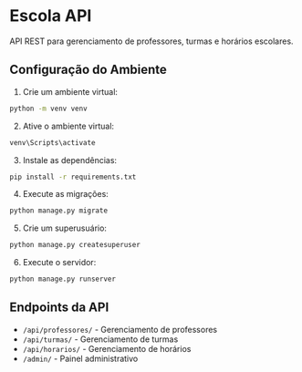 # Escola API

API REST para gerenciamento de professores, turmas e horários escolares.

## Configuração do Ambiente

1. Crie um ambiente virtual:
```bash
python -m venv venv
```

2. Ative o ambiente virtual:
```bash
venv\Scripts\activate
```

3. Instale as dependências:
```bash
pip install -r requirements.txt
```

4. Execute as migrações:
```bash
python manage.py migrate
```

5. Crie um superusuário:
```bash
python manage.py createsuperuser
```

6. Execute o servidor:
```bash
python manage.py runserver
```

## Endpoints da API

- `/api/professores/` - Gerenciamento de professores
- `/api/turmas/` - Gerenciamento de turmas
- `/api/horarios/` - Gerenciamento de horários
- `/admin/` - Painel administrativo
